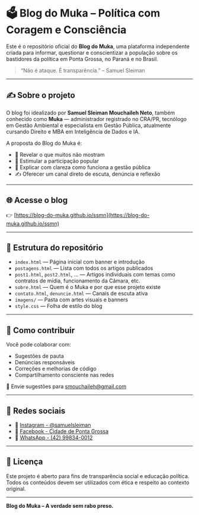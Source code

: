 # 🗳️ Blog do Muka – Política com Coragem e Consciência

Este é o repositório oficial do **Blog do Muka**, uma plataforma independente criada para informar, questionar e conscientizar a população sobre os bastidores da política em Ponta Grossa, no Paraná e no Brasil.

> “Não é ataque. É transparência.” – Samuel Sleiman

---

## ✍️ Sobre o projeto

O blog foi idealizado por **Samuel Sleiman Mouchaileh Neto**, também conhecido como **Muka** — administrador registrado no CRA/PR, tecnólogo em Gestão Ambiental e especialista em Gestão Pública, atualmente cursando Direito e MBA em Inteligência de Dados e IA.

A proposta do Blog do Muka é:
- 🔎 Revelar o que muitos não mostram
- 📢 Estimular a participação popular
- 🧠 Explicar com clareza como funciona a gestão pública
- ✍️ Oferecer um canal direto de escuta, denúncia e reflexão

---

## 🌐 Acesse o blog

👉 [https://blog-do-muka.github.io/ssmn](https://blog-do-muka.github.io/ssmn)

---

## 📂 Estrutura do repositório

- `index.html` — Página inicial com banner e introdução
- `postagens.html` — Lista com todos os artigos publicados
- `post1.html`, `post2.html`, ... — Artigos individuais com temas como contratos de mídia, funcionamento da Câmara, etc.
- `sobre.html` — Quem é o Muka e por que esse projeto existe
- `contato.html`, `denuncie.html` — Canais de escuta ativa
- `imagens/` — Pasta com artes visuais e banners
- `style.css` — Folha de estilo do blog

---

## 🤝 Como contribuir

Você pode colaborar com:
- Sugestões de pauta
- Denúncias responsáveis
- Correções e melhorias de código
- Compartilhamento consciente nas redes

💌 Envie sugestões para [smouchaileh@gmail.com](mailto:smouchaileh@gmail.com)

---

## 📲 Redes sociais

- 📸 [Instagram - @samuelsleiman](https://instagram.com/samuelsleiman)
- 📘 [Facebook - Cidade de Ponta Grossa](https://facebook.com/CidadedePontaGrossa)
- 💬 [WhatsApp - (42) 99834-0012](https://wa.me/5542998340012)

---

## 🧠 Licença

Este projeto é aberto para fins de transparência social e educação política.  
Todos os conteúdos devem ser utilizados com ética e respeito ao contexto original.

---

**Blog do Muka – A verdade sem rabo preso.**
